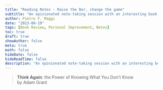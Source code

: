 ```yaml
---
title: "Reading Notes - Raise the Bar, change the game"
subtitle: "An opinionated note-taking session with an interesting book."
author: Pietro F. Maggi
date: "2023-08-19"
tags: [Book Review, Personal Improvement, Notes]
toc: true
draft: true
showAuthor: false
meta: true
math: false
hideDate: false
hideReadTime: false
description: "An opinionated note-taking session with an interesting book."
---
```


> **Think Again**: the Power of Knowing What You Don't Know  
by Adam Grant
